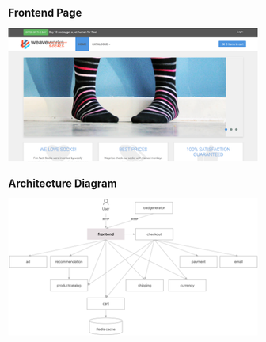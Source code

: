 ## Frontend Page
![web-page](images/sockshop-frontend.png)

## Architecture Diagram
![architecture-diagram](images/architecture-diagram.png)